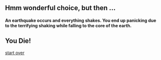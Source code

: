 ## Hmm wonderful choice, but then ...   
#### An earthquake occurs and everything shakes. You end up panicking due to the terrifying shaking while falling to the core of the earth.  
**You Die!**  
---
[start over](start.md)
